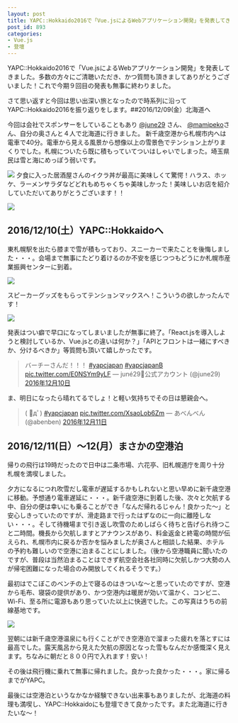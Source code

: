 ```yaml
---
layout: post
title: YAPC::Hokkaido2016で「Vue.jsによるWebアプリケーション開発」を発表してきました
post_id: 893
categories: 
- Vue.js
- 登壇
---
```


YAPC::Hokkaido2016で「Vue.jsによるWebアプリケーション開発」を発表してきました。多数の方々にご清聴いただき、かつ質問も頂きましてありがとうございました！これで今期９回目の発表も無事に終わりました。




さて思い返すと今回は思い出深い旅となったので時系列に沿ってYAPC::Hokkaido2016を振り返りをします。##2016/12/09(金）北海道へ


今回は会社でスポンサーをしていることもあり
[@june29](https://twitter.com/june29) さん、
[@mamipeko](https://twitter.com/mamipeko)さん、自分の奥さんと４人で北海道に行きました。 新千歳空港から札幌市内へは電車で40分。電車から見える風景から想像以上の雪景色でテンション上がりまくりでした。札幌についたら既に積もっていてついはしゃいでしまった。埼玉県民は雪と海にめっぽう弱いです。

![](https://hypermkt-blog.lolipop.io/wp-content/uploads/2016/12/IMG_20161209_232203.jpg)
夕食に入った居酒屋さんのイクラ丼が最高に美味しくて驚愕！ハラス、ホッケ、ラーメンサラダなどどれもめちゃくちゃ美味しかった！美味しいお店を紹介していただいてありがとうございます！！

![](https://hypermkt-blog.lolipop.io/wp-content/uploads/2016/12/IMG_20161209_234959.jpg)


## 2016/12/10(土）YAPC::Hokkaidoへ


東札幌駅を出たら膝まで雪が積もっており、スニーカーで来たことを後悔しました・・・。会場まで無事にたどり着けるのか不安を感じつつもどうにか札幌市産業振興センターに到着。


![](https://hypermkt-blog.lolipop.io/wp-content/uploads/2016/12/IMG_20161210_090658-e1481726876743.jpg)

スピーカーグッズをもらってテンションマックスへ！こういうの欲しかったんです！


![](https://hypermkt-blog.lolipop.io/wp-content/uploads/2016/12/IMG_20161210_092633.jpg)

発表はつい癖で早口になってしまいましたが無事に終了。「React.jsを導入しようと検討しているか、Vue.jsとの違いは何か？」「APIとフロントは一緒にすべきか、分けるべきか」等質問も頂いて嬉しかったです。


>バーチーさんだ！！！ 
[#yapcjapan](https://twitter.com/hashtag/yapcjapan?src=hash) 
[#yapcjapanB](https://twitter.com/hashtag/yapcjapanB?src=hash) 
[pic.twitter.com/E0NSYm9yLF](https://t.co/E0NSYm9yLF)
— juné29💩公式アカウント (@june29) 
[2016年12月10日](https://twitter.com/june29/status/807467808174940160)





ま、明日になったら晴れてるでしょ！と軽い気持ちでその日は懇親会へ。


>( ﾟдﾟ)
[#yapcjapan](https://twitter.com/hashtag/yapcjapan?src=hash) 
[pic.twitter.com/XsaoLob6Zm](https://t.co/XsaoLob6Zm)
— あべんべん (@abenben) 
[2016年12月11日](https://twitter.com/abenben/status/807746789172342784)






## 2016/12/11(日）〜12(月）まさかの空港泊


帰りの飛行は19時だったので日中は二条市場、六花亭、旧札幌道庁を周り十分札幌を満喫しました。

夕方になるにつれ吹雪だし電車が遅延するかもしれないと思い早めに新千歳空港に移動。予想通り電車遅延に・・・。新千歳空港に到着した後、次々と欠航する中、自分の便は幸いにも乗ることができ「なんだ帰れるじゃん！良かった〜」と安心しきっていたのですが、滑走路まで行ったはずなのに一向に離陸しない・・・。そして待機場まで引き返し吹雪のためしばらく待ちと告げられ待つこと二時間。機長から欠航しますとアナウンスがあり、料金返金と終電の時間が伝えられ、札幌市内に戻るか否かを悩みましたが奥さんと相談した結果、ホテルの予約も難しいので空港に泊まることにしました。（後から空港職員に聞いたのですが、普段は当然泊まることはできず航空会社各社同時に欠航しかつ大勢の人が帰宅困難になった場合のみ開放してくれるそうです。）

最初はでこぼこのベンチの上で寝るのはきついな〜と思っていたのですが、空港から毛布、寝袋の提供があり、かつ空港内は暖房が効いて温かく、コンビニ、Wi-Fi、至る所に電源もあり思っていた以上に快適でした。この写真はうちの前線基地です。


![](https://hypermkt-blog.lolipop.io/wp-content/uploads/2016/12/IMG_20161212_002515.jpg)

翌朝には新千歳空港温泉にも行くことができ空港泊で溜まった疲れを落とすには最高でした。露天風呂から見えた欠航の原因となった雪もなんだか感慨深く見えます。ちなみに朝だと８００円で入れます！安い！

その後は飛行機に乗れて無事に帰れました。良かった良かった・・・。家に帰るまでがYAPC。

最後には空港泊というなかなか経験できない出来事もありましたが、北海道の料理も満喫し、YAPC::Hokkaidoにも登壇できて良かったです。また北海道に行きたいな〜！